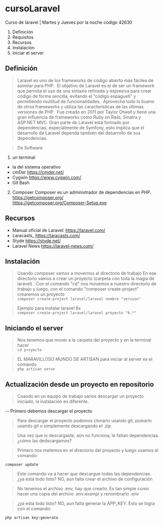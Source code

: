 # cursoLaravel
Curso de laravel | Martes y Jueves por la noche  código 42630

  1. Definición
  2. Requisitos
  3. Recursos
  4. Instalación
  5. Iniciar el server
  
## Definición
> Laravel es uno de los frameworks de código abierto más fáciles de asimilar para PHP.  El objetivo de Laravel es el de ser un framework que permita el uso de una sintaxis refinada y expresiva para crear código de forma sencilla, evitando el “código espagueti” y permitiendo multitud de funcionalidades.  Aprovecha todo lo bueno de otros frameworks y utiliza las características de las últimas versiones de PHP.  Fue creado en 2011 por Taylor Otwell y tiene una gran influencia de frameworks como Ruby on Rails, Sinatra y ASP.NET MVC.
> Gran parte de Laravel está formado por dependencias, especialmente de Symfony, esto implica que el desarrollo de Laravel dependa también del desarrollo de sus dependencias.  


> De Software

1. un terminal
 - la del sistema operativo
 - cmDer https://cmder.net/
 - Cygwin https://www.cygwin.com/
 - Git Bash

2. Composer
    Composer es un administrador de dependencias en PHP.  
    https://getcomposer.org/  
    https://getcomposer.org/Composer-Setup.exe  

## Recursos
  - Manual oficial de Laravel:  https://laravel.com/
  - Laracasts_  https://laracasts.com/
  - Styde https://styde.net/
  - Laravel News https://laravel-news.com/

## Instalación
> Usando composer vamos a movernos al directorio de trabajo
> En ese directorio vamos a crear un proyecto (carpeta con toda la magia de laravel) .
> Con el comando "cd" nos movemos a nuestro directorio de trabajo
> y luego, con el comando "composer create-project" crearemos un proyecto  
    `composer create-project laravel/laravel nombre "version"`

> Ejemplo para instalar laravel 6x  
     `composer create-project laravel/laravel proyecto "6.*"`

## Iniciando el server
> Nos tenemos que mover a la carpeta del proyecto
> y en la terminal hacer  
    `cd proyecto`

> EL MARAVILLOSO MUNDO DE ARTISAN
> para iniciar al server es el comando  
    `php artisan serve `
>

## Actualización desde un proyecto en repositorio

> Cuando en un equipo de trabajo varios descargar un proyecto iniciado, la instalación es diferente.

  -- Primero debemos descargar el proyecto
  
> Para descargar el proyecto podemos clonarlo usando git, pulearlo usando git o 
> simplemente descargando el .zip    

> Una vez que lo descargaste, aún no funciona, le faltan dependencias.
> ¿cómo las dedscargamos?

> Primero nos metemos en el directorio del proyecto y luego usamos el comando: 

    composer update    
 
> Este comando va a hacer que descargue todas las dependencias.   
> ¿ya está todo listo?  NO, aun falta crear el archivo de configuración  

> No tenemos el archivo .env, hay que crearlo. 
> Es tan simple como hacer una copia del archivo .env.exampl y renombrarlo .env    

> ¿ya está todo listo?  NO, aun falta generar la APP_KEY. Esto se logra con el comando:    


    php artisan key:generate 

